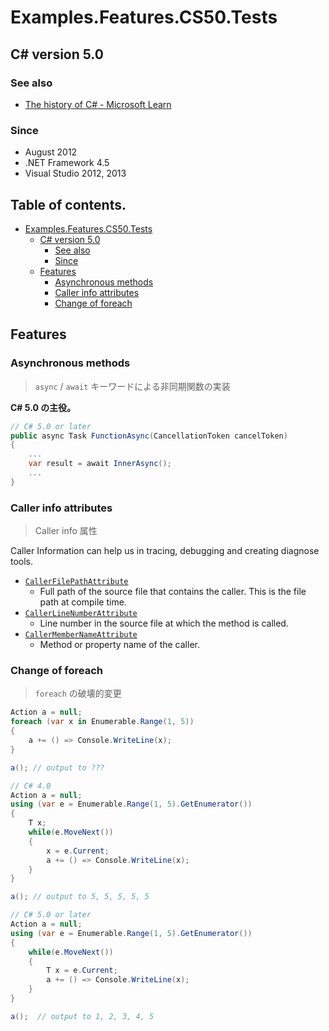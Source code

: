 # Examples.Features.CS50.Tests

## C# version 5.0

### See also

* [The history of C# - Microsoft Learn](https://learn.microsoft.com/ja-jp/dotnet/csharp/whats-new/csharp-version-history#c-version-50)

### Since

- August 2012
- .NET Framework 4.5
- Visual Studio 2012, 2013


## Table of contents. <!-- omit in toc -->

- [Examples.Features.CS50.Tests](#examplesfeaturescs50tests)
  - [C# version 5.0](#c-version-50)
    - [See also](#see-also)
    - [Since](#since)
  - [Features](#features)
    - [Asynchronous methods](#asynchronous-methods)
    - [Caller info attributes](#caller-info-attributes)
    - [Change of foreach](#change-of-foreach)


## Features

### Asynchronous methods

> `async` / `await` キーワードによる非同期関数の実装

**C# 5.0 の主役。**

```cs
// C# 5.0 or later
public async Task FunctionAsync(CancellationToken cancelToken)
{
    ...
    var result = await InnerAsync();
    ...
}
```


### Caller info attributes

> Caller info 属性

Caller Information can help us in tracing, debugging and creating diagnose tools.

* [`CallerFilePathAttribute`](https://docs.microsoft.com/ja-jp/dotnet/api/system.runtime.compilerservices.callerfilepathattribute)
  * Full path of the source file that contains the caller. This is the file path at compile time.
* [`CallerLineNumberAttribute`](https://docs.microsoft.com/ja-jp/dotnet/api/system.runtime.compilerservices.CallerLineNumberAttribute)
  * Line number in the source file at which the method is called.
* [`CallerMemberNameAttribute`](https://docs.microsoft.com/ja-jp/dotnet/api/system.runtime.compilerservices.CallerMemberNameAttribute)
  * Method or property name of the caller.


### Change of foreach

> `foreach` の破壊的変更

```cs
Action a = null;
foreach (var x in Enumerable.Range(1, 5))
{
    a += () => Console.WriteLine(x);
}

a(); // output to ???
```

```cs
// C# 4.0
Action a = null;
using (var e = Enumerable.Range(1, 5).GetEnumerator())
{
    T x;
    while(e.MoveNext())
    {
        x = e.Current;
        a += () => Console.WriteLine(x);
    }
}

a(); // output to 5, 5, 5, 5, 5

// C# 5.0 or later
Action a = null;
using (var e = Enumerable.Range(1, 5).GetEnumerator())
{
    while(e.MoveNext())
    {
        T x = e.Current;
        a += () => Console.WriteLine(x);
    }
}

a();  // output to 1, 2, 3, 4, 5
```
